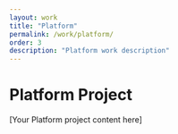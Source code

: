 ```yaml
---
layout: work
title: "Platform"
permalink: /work/platform/
order: 3
description: "Platform work description"
---
```


# Platform Project

[Your Platform project content here] 
